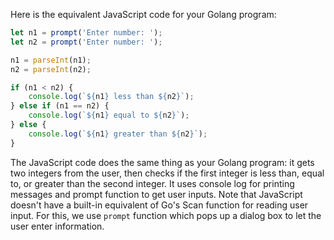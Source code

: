 Here is the equivalent JavaScript code for your Golang program:

```javascript
let n1 = prompt('Enter number: ');
let n2 = prompt('Enter number: ');

n1 = parseInt(n1);
n2 = parseInt(n2);

if (n1 < n2) {
    console.log(`${n1} less than ${n2}`);
} else if (n1 == n2) {
    console.log(`${n1} equal to ${n2}`);
} else {
    console.log(`${n1} greater than ${n2}`);
}
```

The JavaScript code does the same thing as your Golang program: it gets two integers from the user, then checks if the first integer is less than, equal to, or greater than the second integer. It uses console log for printing messages and prompt function to get user inputs. Note that JavaScript doesn't have a built-in equivalent of Go's Scan function for reading user input. For this, we use `prompt` function which pops up a dialog box to let the user enter information.

